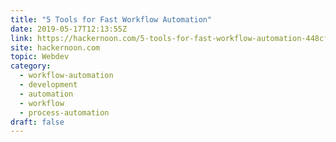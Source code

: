 ```yaml
---
title: "5 Tools for Fast Workflow Automation"
date: 2019-05-17T12:13:55Z
link: https://hackernoon.com/5-tools-for-fast-workflow-automation-448cfd7d1a48?source=rss----3a8144eabfe3---4&utm_medium=RSS&utm_source=hune
site: hackernoon.com
topic: Webdev
category:
  - workflow-automation
  - development
  - automation
  - workflow
  - process-automation
draft: false
---
```

